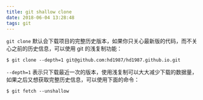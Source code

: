 ```yaml
---
title: git shallow clone
date: 2018-06-04 13:28:48
tags: git
---
```


`git clone` 默认会下载项目的完整历史版本，如果你只关心最新版的代码，而不关心之前的历史信息，可以使用 git 的浅复制功能：

```
$ git clone --depth=1 git@github.com:hd1987/hd1987.github.io.git
```

`--depth=1` 表示只下载最近一次的版本，使用浅复制可以大大减少下载的数据量，如果之后又想获取完整历史信息，可以使用下面的命令：

```
$ git fetch --unshallow
```
